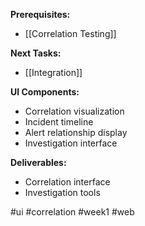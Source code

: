**Prerequisites:**
- [[Correlation Testing]]

**Next Tasks:**
- [[Integration]]

**UI Components:**
- Correlation visualization
- Incident timeline
- Alert relationship display
- Investigation interface

**Deliverables:**
- Correlation interface
- Investigation tools

#ui #correlation #week1 #web
